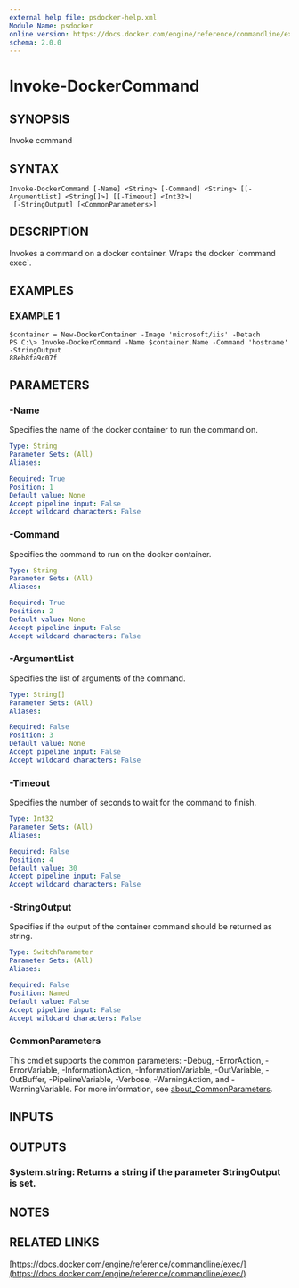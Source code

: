 ```yaml
---
external help file: psdocker-help.xml
Module Name: psdocker
online version: https://docs.docker.com/engine/reference/commandline/exec/
schema: 2.0.0
---
```


# Invoke-DockerCommand

## SYNOPSIS
Invoke command

## SYNTAX

```
Invoke-DockerCommand [-Name] <String> [-Command] <String> [[-ArgumentList] <String[]>] [[-Timeout] <Int32>]
 [-StringOutput] [<CommonParameters>]
```

## DESCRIPTION
Invokes a command on a docker container.
Wraps the docker \`command exec\`.

## EXAMPLES

### EXAMPLE 1
```
$container = New-DockerContainer -Image 'microsoft/iis' -Detach
PS C:\> Invoke-DockerCommand -Name $container.Name -Command 'hostname' -StringOutput
88eb8fa9c07f
```

## PARAMETERS

### -Name
Specifies the name of the docker container to run the command on.

```yaml
Type: String
Parameter Sets: (All)
Aliases:

Required: True
Position: 1
Default value: None
Accept pipeline input: False
Accept wildcard characters: False
```

### -Command
Specifies the command to run on the docker container.

```yaml
Type: String
Parameter Sets: (All)
Aliases:

Required: True
Position: 2
Default value: None
Accept pipeline input: False
Accept wildcard characters: False
```

### -ArgumentList
Specifies the list of arguments of the command.

```yaml
Type: String[]
Parameter Sets: (All)
Aliases:

Required: False
Position: 3
Default value: None
Accept pipeline input: False
Accept wildcard characters: False
```

### -Timeout
Specifies the number of seconds to wait for the command to finish.

```yaml
Type: Int32
Parameter Sets: (All)
Aliases:

Required: False
Position: 4
Default value: 30
Accept pipeline input: False
Accept wildcard characters: False
```

### -StringOutput
Specifies if the output of the container command should be returned as string.

```yaml
Type: SwitchParameter
Parameter Sets: (All)
Aliases:

Required: False
Position: Named
Default value: False
Accept pipeline input: False
Accept wildcard characters: False
```

### CommonParameters
This cmdlet supports the common parameters: -Debug, -ErrorAction, -ErrorVariable, -InformationAction, -InformationVariable, -OutVariable, -OutBuffer, -PipelineVariable, -Verbose, -WarningAction, and -WarningVariable. For more information, see [about_CommonParameters](http://go.microsoft.com/fwlink/?LinkID=113216).

## INPUTS

## OUTPUTS

### System.string: Returns a string if the parameter StringOutput is set.
## NOTES

## RELATED LINKS

[https://docs.docker.com/engine/reference/commandline/exec/](https://docs.docker.com/engine/reference/commandline/exec/)

